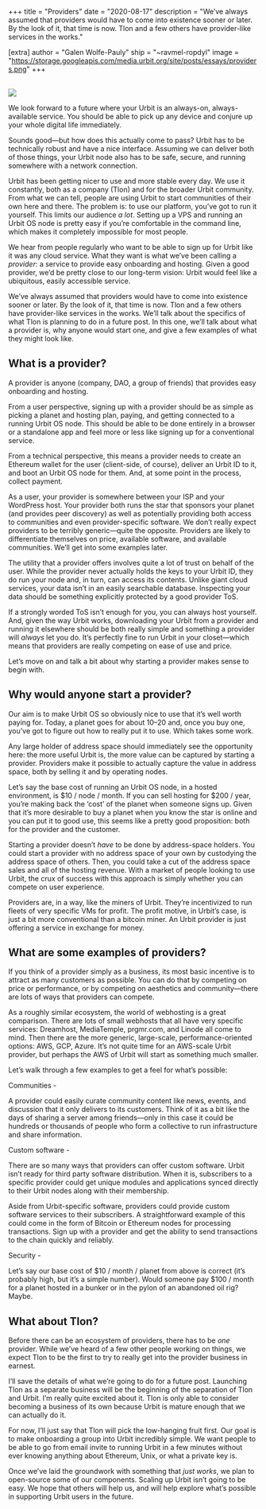 +++
title = "Providers"
date = "2020-08-17"
description = "We’ve always assumed that providers would have to come into existence sooner or later. By the look of it, that time is now. Tlon and a few others have provider-like services in the works."

[extra]
author = "Galen Wolfe-Pauly"
ship = "~ravmel-ropdyl"
image = "https://storage.googleapis.com/media.urbit.org/site/posts/essays/providers.png"
+++

<br>

<img class="ba" src="https://storage.googleapis.com/media.urbit.org/site/posts/essays/providers.png">

<br>

We look forward to a future where your Urbit is an always-on, always-available service. You should be able to pick up any device and conjure up your whole digital life immediately.

Sounds good—but how does this actually come to pass? Urbit has to be technically robust and have a nice interface. Assuming we can deliver both of those things, your Urbit node also has to be safe, secure, and running somewhere with a network connection.

Urbit has been getting nicer to use and more stable every day. We use it constantly, both as a company (Tlon) and for the broader Urbit community. From what we can tell, people are using Urbit to start communities of their own here and there. The problem is: to use our platform, you’ve got to run it yourself. This limits our audience _a lot_. Setting up a VPS and running an Urbit OS node is pretty easy if you’re comfortable in the command line, which makes it completely impossible for most people.

We hear from people regularly who want to be able to sign up for Urbit like it was any cloud service. What they want is what we’ve been calling a _provider_: a service to provide easy onboarding and hosting. Given a good provider, we’d be pretty close to our long-term vision: Urbit would feel like a ubiquitous, easily accessible service.

We’ve always assumed that providers would have to come into existence sooner or later. By the look of it, that time is now. Tlon and a few others have provider-like services in the works. We’ll talk about the specifics of what Tlon is planning to do in a future post. In this one, we’ll talk about what a provider is, why anyone would start one, and give a few examples of what they might look like.

## What is a provider?

A provider is anyone (company, DAO, a group of friends) that provides easy onboarding and hosting.

From a user perspective, signing up with a provider should be as simple as picking a planet and hosting plan, paying, and getting connected to a running Urbit OS node. This should be able to be done entirely in a browser or a standalone app and feel more or less like signing up for a conventional service.

From a technical perspective, this means a provider needs to create an Ethereum wallet for the user (client-side, of course), deliver an Urbit ID to it, and boot an Urbit OS node for them. And, at some point in the process, collect payment.

As a user, your provider is somewhere between your ISP and your WordPress host. Your provider both runs the star that sponsors your planet (and provides peer discovery) as well as potentially providing both access to communities and even provider-specific software. We don’t really expect providers to be terribly generic—quite the opposite. Providers are likely to differentiate themselves on price, available software, and available communities. We’ll get into some examples later.

The utility that a provider offers involves quite a lot of trust on behalf of the user. While the provider never actually holds the keys to your Urbit ID, they do run your node and, in turn, can access its contents. Unlike giant cloud services, your data isn’t in an easily searchable database. Inspecting your data should be something explicitly protected by a good provider ToS.

If a strongly worded ToS isn’t enough for you, you can always host yourself. And, given the way Urbit works, downloading your Urbit from a provider and running it elsewhere should be both really simple and something a provider will _always_ let you do. It’s perfectly fine to run Urbit in your closet—which means that providers are really competing on ease of use and price.

Let’s move on and talk a bit about why starting a provider makes sense to begin with.

## Why would anyone start a provider?

Our aim is to make Urbit OS so obviously nice to use that it’s well worth paying for. Today, a planet goes for about $10–$20 and, once you buy one, you’ve got to figure out how to really put it to use. Which takes some work.

Any large holder of address space should immediately see the opportunity here: the more useful Urbit is, the more value can be captured by starting a provider. Providers make it possible to actually capture the value in address space, both by selling it and by operating nodes.

Let’s say the base cost of running an Urbit OS node, in a hosted environment, is $10 / node / month. If you can sell hosting for $200 / year, you’re making back the ‘cost’ of the planet when someone signs up. Given that it’s more desirable to buy a planet when you know the star is online and you can put it to good use, this seems like a pretty good proposition: both for the provider and the customer.

Starting a provider doesn’t _have_ to be done by address-space holders. You could start a provider with no address space of your own by custodying the address space of others. Then, you could take a cut of the address space sales and all of the hosting revenue. With a market of people looking to use Urbit, the crux of success with this approach is simply whether you can compete on user experience.

Providers are, in a way, like the miners of Urbit. They’re incentivized to run fleets of very specific VMs for profit. The profit motive, in Urbit’s case, is just a bit more conventional than a bitcoin miner. An Urbit provider is just offering a service in exchange for money.

## What are some examples of providers?

If you think of a provider simply as a business, its most basic incentive is to attract as many customers as possible. You can do that by competing on price or performance, or by competing on aesthetics and community—there are lots of ways that providers can compete.

As a roughly similar ecosystem, the world of webhosting is a great comparison. There are lots of small webhosts that all have very specific services: Dreamhost, MediaTemple, prgmr.com, and Linode all come to mind. Then there are the more generic, large-scale, performance-oriented options: AWS, GCP, Azure. It’s not quite time for an AWS-scale Urbit provider, but perhaps the AWS of Urbit will start as something much smaller.

Let’s walk through a few examples to get a feel for what’s possible:

Communities -

A provider could easily curate community content like news, events, and discussion that it only delivers to its customers. Think of it as a bit like the days of sharing a server among friends—only in this case it could be hundreds or thousands of people who form a collective to run infrastructure and share information.

Custom software -

There are so many ways that providers can offer custom software. Urbit isn’t ready for third party software distribution. When it is, subscribers to a specific provider could get unique modules and applications synced directly to their Urbit nodes along with their membership.

Aside from Urbit-specific software, providers could provide custom software services to their subscribers. A straightforward example of this could come in the form of Bitcoin or Ethereum nodes for processing transactions. Sign up with a provider and get the ability to send transactions to the chain quickly and reliably.

Security -

Let’s say our base cost of $10 / month / planet from above is correct (it’s probably high, but it’s a simple number). Would someone pay $100 / month for a planet hosted in a bunker or in the pylon of an abandoned oil rig? Maybe.

## What about Tlon?

Before there can be an ecosystem of providers, there has to be _one_ provider. While we’ve heard of a few other people working on things, we expect Tlon to be the first to try to really get into the provider business in earnest.

I’ll save the details of what we’re going to do for a future post. Launching Tlon as a separate business will be the beginning of the separation of Tlon and Urbit. I’m really quite excited about it. Tlon is only able to consider becoming a business of its own because Urbit is mature enough that we can actually do it.

For now, I’ll just say that Tlon will pick the low-hanging fruit first. Our goal is to make onboarding a group into Urbit incredibly simple. We want people to be able to go from email invite to running Urbit in a few minutes without ever knowing anything about Ethereum, Unix, or what a private key is.

Once we’ve laid the groundwork with something that _just works_, we plan to open-source some of our components. Scaling up Urbit isn’t going to be easy. We hope that others will help us, and will help explore what’s possible in supporting Urbit users in the future.
